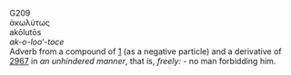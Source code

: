 <body>
  <p>G209<br>  ἀκωλύτως  <br> akōlutōs  <br><i>ak-o-loo‘-toce </i><br>Adverb from a compound of <a href="g0001.htm">1</a> (as a negative particle) and a derivative of <a href="g2967.htm">2967</a>  in <i>an</i> <i>unhindered</i> <i>manner</i>, that is, <i>freely:</i> - no man forbidding him.<br></p>
 </body>